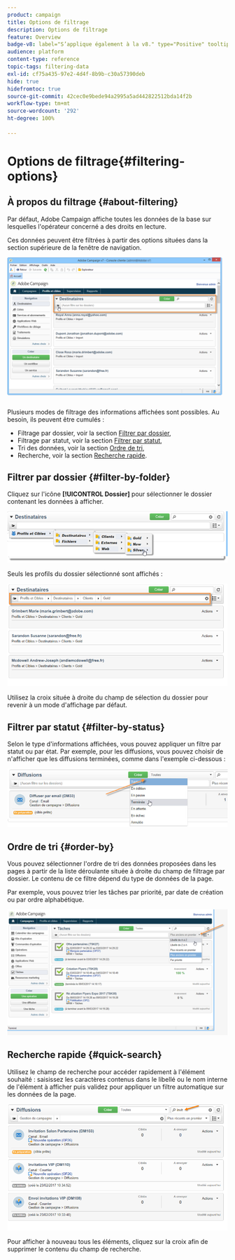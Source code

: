 ```yaml
---
product: campaign
title: Options de filtrage
description: Options de filtrage
feature: Overview
badge-v8: label="S’applique également à la v8." type="Positive" tooltip="S’applique également à Campaign v8."
audience: platform
content-type: reference
topic-tags: filtering-data
exl-id: cf75a435-97e2-4d4f-8b9b-c30a57390deb
hide: true
hidefromtoc: true
source-git-commit: 42cec0e9bede94a2995a5ad442822512bda14f2b
workflow-type: tm+mt
source-wordcount: '292'
ht-degree: 100%

---
```


# Options de filtrage{#filtering-options}



## À propos du filtrage {#about-filtering}

Par défaut, Adobe Campaign affiche toutes les données de la base sur lesquelles l&#39;opérateur concerné a des droits en lecture.

Ces données peuvent être filtrées à partir des options situées dans la section supérieure de la fenêtre de navigation.

![](assets/filter_web_zone.png)

Plusieurs modes de filtrage des informations affichées sont possibles. Au besoin, ils peuvent être cumulés :

* Filtrage par dossier, voir la section [Filtrer par dossier](#filter-by-folder),
* Filtrage par statut, voir la section [Filtrer par statut](#filter-by-status),
* Tri des données, voir la section [Ordre de tri](#order-by),
* Recherche, voir la section [Recherche rapide](#quick-search).

## Filtrer par dossier {#filter-by-folder}

Cliquez sur l&#39;icône **[!UICONTROL Dossier]** pour sélectionner le dossier contenant les données à afficher.

![](assets/filter_web_select_folder.png)

Seuls les profils du dossier sélectionné sont affichés :

![](assets/filter_web_folder_display.png)

Utilisez la croix située à droite du champ de sélection du dossier pour revenir à un mode d&#39;affichage par défaut.

## Filtrer par statut {#filter-by-status}

Selon le type d&#39;informations affichées, vous pouvez appliquer un filtre par statut ou par état. Par exemple, pour les diffusions, vous pouvez choisir de n&#39;afficher que les diffusions terminées, comme dans l&#39;exemple ci-dessous :

![](assets/d_ncs_user_interface_filter_delivery.png)

## Ordre de tri {#order-by}

Vous pouvez sélectionner l&#39;ordre de tri des données proposées dans les pages à partir de la liste déroulante située à droite du champ de filtrage par dossier. Le contenu de ce filtre dépend du type de données de la page.

Par exemple, vous pouvez trier les tâches par priorité, par date de création ou par ordre alphabétique.

![](assets/order_data_sample.png)

## Recherche rapide {#quick-search}

Utilisez le champ de recherche pour accéder rapidement à l&#39;élément souhaité : saisissez les caractères contenus dans le libellé ou le nom interne de l&#39;élément à afficher puis validez pour appliquer un filtre automatique sur les données de la page.

![](assets/d_ncs_user_interface_filter_search.png)

Pour afficher à nouveau tous les éléments, cliquez sur la croix afin de supprimer le contenu du champ de recherche.
